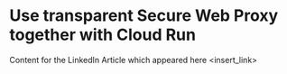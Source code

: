 # Use transparent Secure Web Proxy together with Cloud Run

Content for the LinkedIn Article which appeared here <insert_link>
